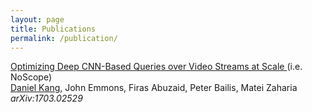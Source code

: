 ```yaml
---
layout: page
title: Publications
permalink: /publication/
---
```


<a href="https://arxiv.org/abs/1703.02529">
  Optimizing Deep CNN-Based Queries over Video Streams at Scale
</a> (i.e. NoScope) <br />
<u class="dotted">Daniel Kang</u>, John Emmons, Firas Abuzaid, Peter Bailis, Matei Zaharia <br />
<i>arXiv:1703.02529</i>
